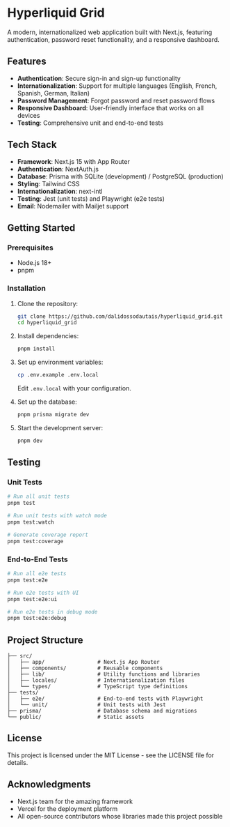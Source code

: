 # Hyperliquid Grid

A modern, internationalized web application built with Next.js, featuring authentication, password reset functionality, and a responsive dashboard.

## Features

- **Authentication**: Secure sign-in and sign-up functionality
- **Internationalization**: Support for multiple languages (English, French, Spanish, German, Italian)
- **Password Management**: Forgot password and reset password flows
- **Responsive Dashboard**: User-friendly interface that works on all devices
- **Testing**: Comprehensive unit and end-to-end tests

## Tech Stack

- **Framework**: Next.js 15 with App Router
- **Authentication**: NextAuth.js
- **Database**: Prisma with SQLite (development) / PostgreSQL (production)
- **Styling**: Tailwind CSS
- **Internationalization**: next-intl
- **Testing**: Jest (unit tests) and Playwright (e2e tests)
- **Email**: Nodemailer with Mailjet support

## Getting Started

### Prerequisites

- Node.js 18+
- pnpm

### Installation

1. Clone the repository:

   ```bash
   git clone https://github.com/dalidossodautais/hyperliquid_grid.git
   cd hyperliquid_grid
   ```

2. Install dependencies:

   ```bash
   pnpm install
   ```

3. Set up environment variables:

   ```bash
   cp .env.example .env.local
   ```

   Edit `.env.local` with your configuration.

4. Set up the database:

   ```bash
   pnpm prisma migrate dev
   ```

5. Start the development server:
   ```bash
   pnpm dev
   ```

## Testing

### Unit Tests

```bash
# Run all unit tests
pnpm test

# Run unit tests with watch mode
pnpm test:watch

# Generate coverage report
pnpm test:coverage
```

### End-to-End Tests

```bash
# Run all e2e tests
pnpm test:e2e

# Run e2e tests with UI
pnpm test:e2e:ui

# Run e2e tests in debug mode
pnpm test:e2e:debug
```

## Project Structure

```
├── src/
│   ├── app/                 # Next.js App Router
│   ├── components/          # Reusable components
│   ├── lib/                 # Utility functions and libraries
│   ├── locales/             # Internationalization files
│   └── types/               # TypeScript type definitions
├── tests/
│   ├── e2e/                 # End-to-end tests with Playwright
│   └── unit/                # Unit tests with Jest
├── prisma/                  # Database schema and migrations
└── public/                  # Static assets
```

## License

This project is licensed under the MIT License - see the LICENSE file for details.

## Acknowledgments

- Next.js team for the amazing framework
- Vercel for the deployment platform
- All open-source contributors whose libraries made this project possible
